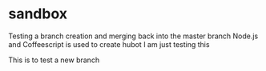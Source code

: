 # sandbox
Testing a branch creation and merging back into the master branch
Node.js and Coffeescript is used to create hubot
I am just testing this

This is to test a new branch
